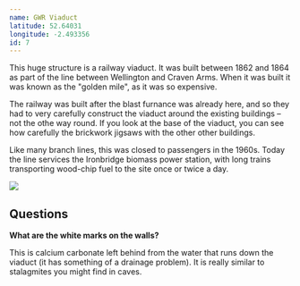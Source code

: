 ```yaml
---
name: GWR Viaduct
latitude: 52.64031
longitude: -2.493356
id: 7
---
```


This huge structure is a railway viaduct. It was built between 1862 and 1864 as part of the line between Wellington and Craven Arms. When it was built it was known as the "golden mile", as it was so expensive. 

The railway was built after the blast furnance was already here, and so they had to very carefully construct the viaduct around the existing buildings – not the othe way round. If you look at the base of the viaduct, you can see how carefully the brickwork jigsaws with the other other buildings.

Like many branch lines, this was closed to passengers in the 1960s. Today the line services the Ironbridge biomass power station, with long trains transporting wood-chip fuel to the site once or twice a day.

![](/images/historic-photos/aerial_view2.jpg "")

## Questions

**What are the white marks on the walls?**

This is calcium carbonate left behind from the water that runs down the viaduct (it has something of a drainage problem). It is really similar to stalagmites you might find in caves.